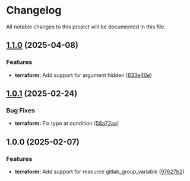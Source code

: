 # Changelog

All notable changes to this project will be documented in this file.

## [1.1.0](https://gitlab.com/terraform-child-modules-48151/terraform-gitlab-group_variable/compare/v1.0.1...v1.1.0) (2025-04-08)

### Features

* **terraform:** Add support for argument hidden ([633e40e](https://gitlab.com/terraform-child-modules-48151/terraform-gitlab-group_variable/commit/633e40ef0e39922d71c1f20043839ec961041818))

## [1.0.1](https://gitlab.com/terraform-child-modules-48151/terraform-gitlab-group_variable/compare/v1.0.0...v1.0.1) (2025-02-24)

### Bug Fixes

* **terraform:** Fix typo at condition ([58a72aa](https://gitlab.com/terraform-child-modules-48151/terraform-gitlab-group_variable/commit/58a72aa6000bf9a98ee5dea801cff293a42655f8))

## 1.0.0 (2025-02-07)

### Features

* **terraform:** Add support for resource gitlab_group_variable ([97627b2](https://gitlab.com/terraform-child-modules-48151/terraform-gitlab-group_variable/commit/97627b28c8f5df0f7ad2795e6f0bfe71f51b1a36))
